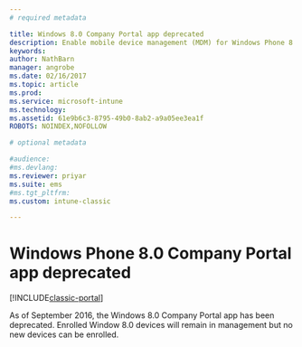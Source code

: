 ```yaml
---
# required metadata

title: Windows 8.0 Company Portal app deprecated 
description: Enable mobile device management (MDM) for Windows Phone 8.0 devices with Microsoft Intune.
keywords:
author: NathBarn
manager: angrobe
ms.date: 02/16/2017
ms.topic: article
ms.prod:
ms.service: microsoft-intune
ms.technology:
ms.assetid: 61e9b6c3-8795-49b0-8ab2-a9a05ee3ea1fROBOTS: NOINDEX,NOFOLLOW

# optional metadata

#audience:
#ms.devlang:
ms.reviewer: priyar
ms.suite: ems
#ms.tgt_pltfrm:
ms.custom: intune-classic

---
```


#  Windows Phone 8.0 Company Portal app deprecated

[!INCLUDE[classic-portal](../includes/classic-portal.md)]

As of September 2016, the Windows 8.0 Company Portal app has been deprecated. Enrolled Window 8.0 devices will remain in management but no new devices can be enrolled.
